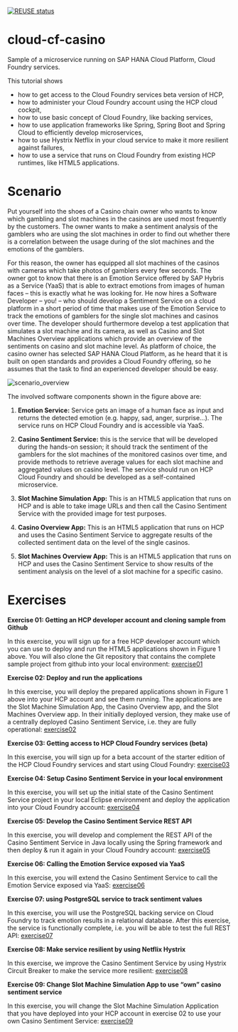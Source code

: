 [![REUSE status](https://api.reuse.software/badge/github.com/SAP-samples/cloud-cf-casino)](https://api.reuse.software/info/github.com/SAP-samples/cloud-cf-casino)

# cloud-cf-casino

Sample of a microservice running on SAP HANA Cloud Platform, Cloud Foundry services.

This tutorial shows 
* how to get access to the Cloud Foundry services beta version of HCP,
* how to administer your Cloud Foundry account using the HCP cloud cockpit,
* how to use basic concept of Cloud Foundry, like backing services, 
* how to use application frameworks like Spring, Spring Boot and Spring Cloud to efficiently develop microservices,
* how to use Hystrix Netflix in your cloud service to make it more resilient against failures,
* how to use a service that runs on Cloud Foundry from existing HCP runtimes, like HTML5 applications.

# Scenario

Put yourself into the shoes of a Casino chain owner who wants to know which gambling and slot machines in the casinos are used most frequently by the customers. The owner wants to make a sentiment analysis of the gamblers who are using the slot machines in order to find out whether there is a correlation between the usage during of the slot machines and the emotions of the gamblers. 

For this reason, the owner has equipped all slot machines of the casinos with cameras which take photos of gamblers every few seconds. The owner got to know that there is an Emotion Service offered by SAP Hybris as a Service (YaaS) that is able to extract emotions from images of human faces – this is exactly what he was looking for. He now hires a Software Developer – you! – who should develop a Sentiment Service on a cloud platform in a short period of time that makes use of the Emotion Service to track the emotions of gamblers for the single slot machines and casinos over time. The developer should furthermore develop a test application that simulates a slot machine and its camera, as well as Casino and Slot Machines Overview applications which provide an overview of the sentiments on casino and slot machine level. As platform of choice, the casino owner has selected SAP HANA Cloud Platform, as he heard that it is built on open standards and provides a Cloud Foundry offering, so he assumes that the task to find an experienced developer should be easy.    
  
![scenario_overview](https://github.com/SAP/cloud-cf-casino/blob/master/img/scenario_overview.png)

The involved software components shown in the figure above are:

1.	**Emotion Service:** Service gets an image of a human face as input and returns the detected emotion (e.g. happy, sad, anger, surprise...). The service runs on HCP Cloud Foundry and is accessible via YaaS.

2.	**Casino Sentiment Service:** this is the service that will be developed during the hands-on session; it should track the sentiment of the gamblers for the slot machines of the monitored casinos over time, and provide methods to retrieve average values for each slot machine and aggregated values on casino level. The service should run on HCP Cloud Foundry and should be developed as a self-contained microservice.

3.	**Slot Machine Simulation App:** This is an HTML5 application that runs on HCP and is able to take image URLs and then call the Casino Sentiment Service with the provided image for test purposes. 

4.	**Casino Overview App:** This is an HTML5 application that runs on HCP and uses the Casino Sentiment Service to aggregate results of the collected sentiment data on the level of the single casinos.

5.	**Slot Machines Overview App:** This is an HTML5 application that runs on HCP and uses the Casino Sentiment Service to show results of the sentiment analysis on the level of a slot machine for a specific casino.

# Exercises

**Exercise 01: Getting an HCP developer account and cloning sample from Github** 

In this exercise, you will sign up for a free HCP developer account which you can use to deploy and run the HTML5 applications shown in Figure 1 above. You will also clone the Git repository that contains the complete sample project from github into your local environment: [exercise01](./exercises/exercise01) 

**Exercise 02: Deploy and run the applications**

In this exercise, you will deploy the prepared applications shown in Figure 1 above into your HCP account and see them running. The applications are the Slot Machine Simulation App, the Casino Overview app, and the Slot Machines Overview app. In their initially deployed version, they make use of a centrally deployed Casino Sentiment Service, i.e. they are fully operational: [exercise02](./exercises/exercise02)

**Exercise 03: Getting access to HCP Cloud Foundry services (beta)**

In this exercise, you will sign up for a beta account of the starter edition of the HCP Cloud Foundry services and start using Cloud Foundry: [exercise03](./exercises/exercise03)

**Exercise 04: Setup Casino Sentiment Service in your local environment**

In this exercise, you will set up the initial state of the Casino Sentiment Service project in your local Eclipse environment and deploy the application into your Cloud Foundry account: [exercise04](./exercises/exercise04)

**Exercise 05: Develop the Casino Sentiment Service REST API**

In this exercise, you will develop and complement the REST API of the Casino Sentiment Service in Java locally using the Spring framework and then deploy & run it again in your Cloud Foundry account: [exercise05](./exercises/exercise05)

**Exercise 06: Calling the Emotion Service exposed via YaaS**

In this exercise, you will extend the Casino Sentiment Service to call the Emotion Service exposed via YaaS: [exercise06](./exercises/exercise06)

**Exercise 07: using PostgreSQL service to track sentiment values**

In this exercise, you will use the PostgreSQL backing service on Cloud Foundry to track emotion results in a relational database. After this exercise, the service is functionally complete, i.e. you will be able to test the full REST API: [exercise07](./exercises/exercise07)

**Exercise 08: Make service resilient by using Netflix Hystrix**

In this exercise, we improve the Casino Sentiment Service by using Hystrix Circuit Breaker to make the service more resilient: [exercise08](./exercises/exercise08)

**Exercise 09: Change Slot Machine Simulation App to use “own” casino sentiment service**

In this exercise, you will change the Slot Machine Simulation Application that you have deployed into your HCP account in exercise 02 to use your own Casino Sentiment Service: [exercise09](./exercises/exercise09)
